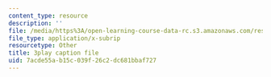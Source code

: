 ```yaml
---
content_type: resource
description: ''
file: /media/https%3A/open-learning-course-data-rc.s3.amazonaws.com/res-15-003-shaping-the-future-of-work-15-662x-spring-2016/7acde55ab15c039f26c2dc681bbaf727_5eKqzY-dyxQ.srt
file_type: application/x-subrip
resourcetype: Other
title: 3play caption file
uid: 7acde55a-b15c-039f-26c2-dc681bbaf727
---
```

